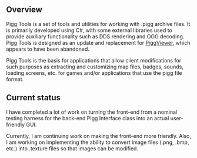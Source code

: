 ## Overview ##

Pigg Tools is a set of tools and utilities for working with .pigg archive files.  It is primarily developed using C#, with some external libraries used to provide auxiliary functionality such as DDS rendering and OGG decoding.  Pigg Tools is designed as an update and replacement for [PiggViewer](http://sourceforge.net/projects/piggviewer/), which appears to have been abandoned.

Pigg Tools is the basis for applications that allow client modifications for such purposes as extracting and customizing map files, badges, sounds, loading screens, etc. for games and/or applications that use the pigg file format.

## Current status ##

I have completed a lot of work on turning the front-end from a nominal testing harness for the back-end Pigg Interface class into an actual user-friendly GUI.

Currently, I am continuing work on making the front-end more friendly.  Also, I am working on implementing the ability to convert image files (.png, .bmp, etc.) into .texture files so that images can be modified.